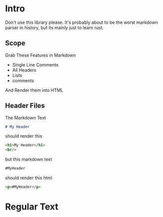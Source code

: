 # Intro

Don't use this library please. It's probably about to be the worst markdown parser in history, but its mainly just to learn rust. 


## Scope

Grab These Features in Markdown

- Single Line Comments
- All Headers
- Lists
- comments

And Render them into HTML


## Header Files

The Markdown Text

```md
# My Header
```

should render this

```html
<h1>My Header</h1>
<br/>
```

but this markdown text

```md
#MyHeader
```

should render this html

```html
<p>#MyHeader</p>
```



# Regular Text
